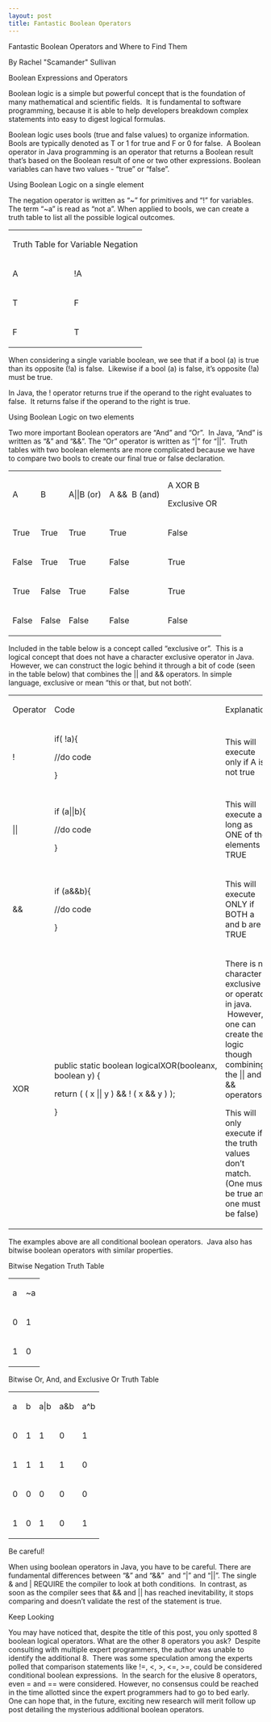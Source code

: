 ```yaml
---
layout: post
title: Fantastic Boolean Operators
---
```


<span class="c8">Fantastic Boolean Operators and Where to Find Them</span>

<span class="c0">By Rachel "Scamander" Sullivan</span>

<span class="c3"></span>

<span class="c3">Boolean Expressions and Operators</span>

<span class="c3"></span>

<span class="c20 c22">Boolean logic is a simple but powerful concept that is the foundation of many mathematical and scientific fields.  It is fundamental to software programming, because it is able to help developers breakdown complex statements into easy to digest logical formulas.</span>

<span class="c20 c22"></span>

<span class="c22">Boolean logic uses bools (true and false values) to organize information. Bools are typically denoted as T or 1 for true and F or 0 for false.  </span><span class="c12">A Boolean operator in Java programming is an operator that returns a Boolean result that’s based on the Boolean result of one or two other expressions.</span><span class="c20 c22"> Boolean variables can have two values - “true” or “false”.</span>

<span class="c20 c22"></span>

<span class="c20 c25">Using Boolean Logic on a single element</span>

<span class="c20 c22"></span>

<span class="c20 c22">The negation operator is written as “~” for primitives and “!” for variables. The term “~a” is read as “not a”. When applied to bools, we can create a truth table to list all the possible logical outcomes.</span>

<span class="c3"></span>

<a id="t.0371726bb7d54d0a645bd43d191aa211f3ea9778"></a><a id="t.0"></a>

<table class="c23">

<tbody>

<tr class="c27">

<td class="c30" colspan="2" rowspan="1">

<span class="c5">Truth Table for Variable Negation</span>

</td>

</tr>

<tr class="c14">

<td class="c9" colspan="1" rowspan="1">

<span class="c5">A</span>

</td>

<td class="c10" colspan="1" rowspan="1">

<span class="c5">!A</span>

</td>

</tr>

<tr class="c14">

<td class="c9" colspan="1" rowspan="1">

<span class="c16">T</span>

</td>

<td class="c10" colspan="1" rowspan="1">

<span class="c16">F</span>

</td>

</tr>

<tr class="c14">

<td class="c9" colspan="1" rowspan="1">

<span class="c16">F</span>

</td>

<td class="c10" colspan="1" rowspan="1">

<span class="c16">T</span>

</td>

</tr>

</tbody>

</table>

<span class="c20 c22"></span>

<span class="c0">When considering a single variable boolean, we see that if a bool (a) is true than its opposite (!a) is false.  Likewise if a bool (a) is false, it’s opposite (!a) must be true.</span>

<span class="c0"></span>

<span class="c0">In Java, the ! operator returns true if the operand to the right evaluates to false.  It returns false if the operand to the right is true.</span>

<span class="c0"></span>

<span class="c20 c25">Using Boolean Logic on two elements</span>

<span class="c20 c25"></span>

<span class="c20 c22">Two more important Boolean operators are “And” and “Or”.  In Java, “And” is written as “&” and “&&”. The “Or” operator is written as “|” for “||”.  Truth tables with two boolean elements are more complicated because we have to compare two bools to create our final true or false declaration.</span>

<span class="c20 c22"></span>

<span class="c0"></span>

<a id="t.e66ee60e5098316bf0b55bb58109fae66e788e2e"></a><a id="t.1"></a>

<table class="c23">

<tbody>

<tr class="c14">

<td class="c17" colspan="1" rowspan="1">

<span class="c3">A</span>

</td>

<td class="c17" colspan="1" rowspan="1">

<span class="c3">B</span>

</td>

<td class="c17" colspan="1" rowspan="1">

<span class="c3">A||B (or)</span>

</td>

<td class="c17" colspan="1" rowspan="1">

<span class="c3">A &&  B (and)</span>

</td>

<td class="c17" colspan="1" rowspan="1">

<span class="c3">A XOR B</span>

<span class="c3">Exclusive OR</span>

</td>

</tr>

<tr class="c14">

<td class="c17" colspan="1" rowspan="1">

<span class="c0">True</span>

</td>

<td class="c17" colspan="1" rowspan="1">

<span class="c0">True</span>

</td>

<td class="c17" colspan="1" rowspan="1">

<span class="c0">True</span>

</td>

<td class="c17" colspan="1" rowspan="1">

<span class="c0">True</span>

</td>

<td class="c17" colspan="1" rowspan="1">

<span class="c0">False</span>

</td>

</tr>

<tr class="c14">

<td class="c17" colspan="1" rowspan="1">

<span class="c0">False</span>

</td>

<td class="c17" colspan="1" rowspan="1">

<span class="c0">True</span>

</td>

<td class="c17" colspan="1" rowspan="1">

<span class="c0">True</span>

</td>

<td class="c17" colspan="1" rowspan="1">

<span class="c0">False</span>

</td>

<td class="c17" colspan="1" rowspan="1">

<span class="c0">True</span>

</td>

</tr>

<tr class="c14">

<td class="c17" colspan="1" rowspan="1">

<span class="c0">True</span>

</td>

<td class="c17" colspan="1" rowspan="1">

<span class="c0">False</span>

</td>

<td class="c17" colspan="1" rowspan="1">

<span class="c0">True</span>

</td>

<td class="c17" colspan="1" rowspan="1">

<span class="c0">False</span>

</td>

<td class="c17" colspan="1" rowspan="1">

<span class="c0">True</span>

</td>

</tr>

<tr class="c14">

<td class="c17" colspan="1" rowspan="1">

<span class="c0">False</span>

</td>

<td class="c17" colspan="1" rowspan="1">

<span class="c0">False</span>

</td>

<td class="c17" colspan="1" rowspan="1">

<span class="c0">False</span>

</td>

<td class="c17" colspan="1" rowspan="1">

<span class="c0">False</span>

</td>

<td class="c17" colspan="1" rowspan="1">

<span class="c0">False</span>

</td>

</tr>

</tbody>

</table>

<span class="c0"></span>

<span class="c0">Included in the table below is a concept called “exclusive or”.  This is a logical concept that does not have a character exclusive operator in Java.  However, we can construct the logic behind it through a bit of code (seen in the table below) that combines the || and && operators. In simple language, exclusive or mean “this or that, but not both’.</span>

<span class="c0"></span>

<a id="t.7772bfda3d46b2138b840c24e658425df7f84fd7"></a><a id="t.2"></a>

<table class="c23">

<tbody>

<tr class="c14">

<td class="c18" colspan="1" rowspan="1">

<span class="c20 c21">Operator</span>

</td>

<td class="c13" colspan="1" rowspan="1">

<span class="c20 c21">Code</span>

</td>

<td class="c11" colspan="1" rowspan="1">

<span class="c20 c21">Explanation</span>

</td>

</tr>

<tr class="c14">

<td class="c18" colspan="1" rowspan="1">

<span class="c15">!</span>

</td>

<td class="c13" colspan="1" rowspan="1">

<span class="c15">if( !a){</span>

<span class="c15">//do code</span>

<span class="c15">}</span>

</td>

<td class="c11" colspan="1" rowspan="1">

<span class="c15">This will execute only if A is not true</span>

</td>

</tr>

<tr class="c14">

<td class="c18" colspan="1" rowspan="1">

<span class="c15">||</span>

</td>

<td class="c13" colspan="1" rowspan="1">

<span class="c15">if (a||b){                                </span>

<span class="c15">//do code</span>

<span class="c26">}</span>

</td>

<td class="c11" colspan="1" rowspan="1">

<span class="c26">This will execute as long as ONE of the elements is TRUE</span>

</td>

</tr>

<tr class="c14">

<td class="c18" colspan="1" rowspan="1">

<span class="c15">&&</span>

</td>

<td class="c13" colspan="1" rowspan="1">

<span class="c15">if (a&&b){                                </span>

<span class="c15">//do code</span>

<span class="c15">}</span>

</td>

<td class="c11" colspan="1" rowspan="1">

<span class="c15">This will execute ONLY if BOTH a and b are TRUE</span>

</td>

</tr>

<tr class="c14">

<td class="c18" colspan="1" rowspan="1">

<span class="c20 c6">XOR</span>

</td>

<td class="c13" colspan="1" rowspan="1">

<span class="c6">public</span><span class="c6"> </span><span class="c6">static</span><span class="c6"> </span><span class="c6">boolean</span><span class="c6"> logicalXOR(</span><span class="c6">boolean</span><span class="c6">x,</span> <span class="c6">boolean</span><span class="c20 c6"> y) {</span>

<span class="c6">return</span><span class="c20 c6"> ( ( x || y ) && ! ( x && y ) );</span>

<span class="c6 c20">}</span>

<span class="c15"></span>

</td>

<td class="c11" colspan="1" rowspan="1">

<span class="c15">There is no character exclusive or operator in java.  However, one can create the logic though combining the || and && operators.</span>

<span class="c15"></span>

<span class="c15">This will only execute if the truth values don’t match. (One must be true and one must be false)</span>

<span class="c15"></span>

</td>

</tr>

</tbody>

</table>

<span class="c0"></span>

<span class="c15"></span>

<span class="c0">The examples above are all conditional boolean operators.  Java also has bitwise boolean operators with similar properties.  </span>

<span class="c0"></span>

<span class="c3">Bitwise Negation Truth Table</span>

<span class="c0"></span>

<a id="t.026f7c48de8e28f4ba863f3163602c72eda411d1"></a><a id="t.3"></a>

<table class="c23">

<tbody>

<tr class="c14">

<td class="c17" colspan="1" rowspan="1">

<span class="c3">a</span>

</td>

<td class="c17" colspan="1" rowspan="1">

<span class="c3">~a</span>

</td>

</tr>

<tr class="c14">

<td class="c17" colspan="1" rowspan="1">

<span class="c0">0</span>

</td>

<td class="c17" colspan="1" rowspan="1">

<span class="c0">1</span>

</td>

</tr>

<tr class="c14">

<td class="c17" colspan="1" rowspan="1">

<span class="c0">1</span>

</td>

<td class="c17" colspan="1" rowspan="1">

<span class="c0">0</span>

</td>

</tr>

</tbody>

</table>

<span class="c0"></span>

<span class="c0"></span>

<span class="c3">Bitwise Or, And, and Exclusive Or Truth Table</span>

<span class="c0"></span>

<a id="t.37efd1cd9bbeb7e27cfa629ea5aec1b9a672b947"></a><a id="t.4"></a>

<table class="c23">

<tbody>

<tr class="c14">

<td class="c4" colspan="1" rowspan="1">

<span class="c3">a</span>

</td>

<td class="c4" colspan="1" rowspan="1">

<span class="c3">b</span>

</td>

<td class="c4" colspan="1" rowspan="1">

<span class="c3">a|b</span>

</td>

<td class="c4" colspan="1" rowspan="1">

<span class="c3">a&b</span>

</td>

<td class="c4" colspan="1" rowspan="1">

<span class="c3">a^b</span>

</td>

</tr>

<tr class="c14">

<td class="c4" colspan="1" rowspan="1">

<span class="c0">0</span>

</td>

<td class="c4" colspan="1" rowspan="1">

<span class="c0">1</span>

</td>

<td class="c4" colspan="1" rowspan="1">

<span class="c0">1</span>

</td>

<td class="c4" colspan="1" rowspan="1">

<span class="c0">0</span>

</td>

<td class="c4" colspan="1" rowspan="1">

<span class="c0">1</span>

</td>

</tr>

<tr class="c14">

<td class="c4" colspan="1" rowspan="1">

<span class="c0">1</span>

</td>

<td class="c4" colspan="1" rowspan="1">

<span class="c0">1</span>

</td>

<td class="c4" colspan="1" rowspan="1">

<span class="c0">1</span>

</td>

<td class="c4" colspan="1" rowspan="1">

<span class="c0">1</span>

</td>

<td class="c4" colspan="1" rowspan="1">

<span class="c0">0</span>

</td>

</tr>

<tr class="c14">

<td class="c4" colspan="1" rowspan="1">

<span class="c0">0</span>

</td>

<td class="c4" colspan="1" rowspan="1">

<span class="c0">0</span>

</td>

<td class="c4" colspan="1" rowspan="1">

<span class="c0">0</span>

</td>

<td class="c4" colspan="1" rowspan="1">

<span class="c0">0</span>

</td>

<td class="c4" colspan="1" rowspan="1">

<span class="c0">0</span>

</td>

</tr>

<tr class="c14">

<td class="c4" colspan="1" rowspan="1">

<span class="c0">1</span>

</td>

<td class="c4" colspan="1" rowspan="1">

<span class="c0">0</span>

</td>

<td class="c4" colspan="1" rowspan="1">

<span class="c0">1</span>

</td>

<td class="c4" colspan="1" rowspan="1">

<span class="c0">0</span>

</td>

<td class="c4" colspan="1" rowspan="1">

<span class="c0">1</span>

</td>

</tr>

</tbody>

</table>

<span class="c0"></span>

<span class="c0"></span>

<span class="c0"></span>

<span class="c3">Be careful!</span>

<span class="c3"></span>

<span class="c0">When using boolean operators in Java, you have to be careful. There are fundamental differences between “&” and “&&”  and “|” and “||”. The single & and | REQUIRE the compiler to look at both conditions.  In contrast, as soon as the compiler sees that && and || has reached inevitability, it stops comparing and doesn’t validate the rest of the statement is true.</span>

<span class="c0"></span>

<span class="c3"></span>

<span class="c3"></span>

<span class="c3">Keep Looking</span>

<span class="c3"></span>

<span class="c0">You may have noticed that, despite the title of this post, you only spotted 8 boolean logical operators. What are the other 8 operators you ask?  Despite consulting with multiple expert programmers, the author was unable to identify the additional 8\.  There was some speculation among the experts polled that comparison statements like !=, <, >, <=, >=, could be considered conditional boolean expressions.  In the search for the elusive 8 operators, even = and == were considered. However, no consensus could be reached in the time allotted since the expert programmers had to go to bed early. One can hope that, in the future, exciting new research will merit follow up post detailing the mysterious additional boolean operators.</span>

<span class="c0"></span>

<span class="c0"></span>

<span class="c0"></span>

<span class="c0"></span>

<span class="c0"></span>

<span class="c0"></span>

<span class="c0"></span>

<span class="c0"></span>

<span class="c0"></span>

<span class="c0"></span>

<span class="c20 c29"></span>

